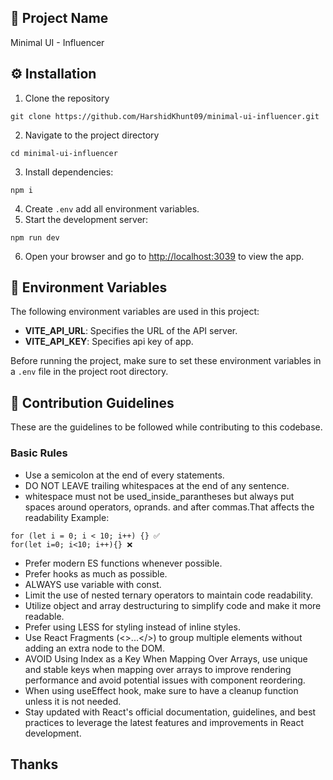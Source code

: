 ## 🚀 Project Name

Minimal UI - Influencer

## ⚙️ Installation

1. Clone the repository

```
git clone https://github.com/HarshidKhunt09/minimal-ui-influencer.git
```

2. Navigate to the project directory

```
cd minimal-ui-influencer
```

3. Install dependencies:

```
npm i
```

4. Create `.env` add all environment variables.
5. Start the development server:

```
npm run dev
```

6. Open your browser and go to [http://localhost:3039](http://localhost:3039) to view the app.

## 📝 Environment Variables

The following environment variables are used in this project:

- **VITE_API_URL**: Specifies the URL of the API server.
- **VITE_API_KEY**: Specifies api key of app.

Before running the project, make sure to set these environment variables in a `.env` file in the project root directory.

## 🌟 Contribution Guidelines

These are the guidelines to be followed while contributing to this codebase.

### Basic Rules

- Use a semicolon at the end of every statements.
- DO NOT LEAVE trailing whitespaces at the end of any sentence.
- whitespace must not be used_inside_parantheses but always put spaces around operators, oprands. and after commas.That affects the readability Example:

```
for (let i = 0; i < 10; i++) {} ✅
for(let i=0; i<10; i++){} ❌
```

- Prefer modern ES functions whenever possible.
- Prefer hooks as much as possible.
- ALWAYS use variable with const.
- Limit the use of nested ternary operators to maintain code readability.
- Utilize object and array destructuring to simplify code and make it more readable.
- Prefer using LESS for styling instead of inline styles.
- Use React Fragments (<>...</>) to group multiple elements without adding an extra node to the DOM.
- AVOID Using Index as a Key When Mapping Over Arrays, use unique and stable keys when mapping over arrays to improve rendering performance and avoid potential issues with component reordering.
- When using useEffect hook, make sure to have a cleanup function unless it is not needed.
- Stay updated with React's official documentation, guidelines, and best practices to leverage the latest features and improvements in React development.

## Thanks

